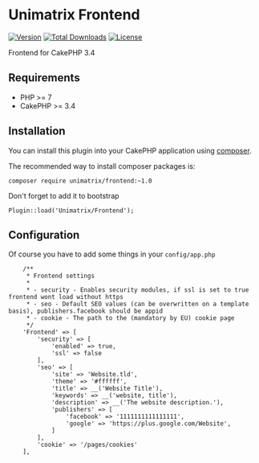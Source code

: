 # Unimatrix Frontend

[![Version](https://img.shields.io/packagist/v/unimatrix/frontend.svg?style=flat-square)](https://packagist.org/packages/unimatrix/frontend)
[![Total Downloads](https://img.shields.io/packagist/dt/unimatrix/frontend.svg?style=flat-square)](https://packagist.org/packages/unimatrix/frontend/stats)
[![License](https://img.shields.io/badge/license-MIT-blue.svg)](https://raw.githubusercontent.com/unimatrix/frontend/master/LICENSE)

Frontend for CakePHP 3.4

## Requirements
* PHP >= 7
* CakePHP >= 3.4

## Installation

You can install this plugin into your CakePHP application using [composer](http://getcomposer.org).

The recommended way to install composer packages is:

```
composer require unimatrix/frontend:~1.0
```

Don't forget to add it to bootstrap
```
Plugin::load('Unimatrix/Frontend');
```

## Configuration

Of course you have to add some things in your `config/app.php`
```
    /**
     * Frontend settings
     *
     * - security - Enables security modules, if ssl is set to true frontend wont load without https
     * - seo - Default SEO values (can be overwritten on a template basis), publishers.facebook should be appid
     * - cookie - The path to the (mandatory by EU) cookie page
     */
    'Frontend' => [
        'security' => [
            'enabled' => true,
            'ssl' => false
        ],
        'seo' => [
            'site' => 'Website.tld',
            'theme' => '#ffffff',
            'title' => __('Website Title'),
            'keywords' => __('website, title'),
            'description' => __('The website description.'),
            'publishers' => [
                'facebook' => '1111111111111111',
                'google' => 'https://plus.google.com/Website',
            ]
        ],
        'cookie' => '/pages/cookies'
    ],
 ```
